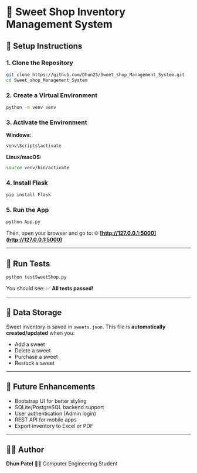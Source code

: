 # 🍬 Sweet Shop Inventory Management System

## 🔧 Setup Instructions

### 1. Clone the Repository

```bash
git clone https://github.com/Dhun25/Sweet_shop_Management_System.git
cd Sweet_shop_Management_System
```

### 2. Create a Virtual Environment

```bash
python -m venv venv
```

### 3. Activate the Environment

**Windows:**

```bash
venv\Scripts\activate
```

**Linux/macOS:**

```bash
source venv/bin/activate
```

### 4. Install Flask

```bash
pip install Flask
```

###  5. Run the App

```bash
python App.py
```

Then, open your browser and go to:
🌐 **[http://127.0.0.1:5000](http://127.0.0.1:5000)**

---

## 🧪 Run Tests

```bash
python testSweetShop.py
```

You should see:
✅ **All tests passed!**

---

## 💾 Data Storage

Sweet inventory is saved in `sweets.json`.
This file is **automatically created/updated** when you:

* Add a sweet
* Delete a sweet
* Purchase a sweet
* Restock a sweet

---

## 📌 Future Enhancements

* Bootstrap UI for better styling
* SQLite/PostgreSQL backend support
* User authentication (Admin login)
* REST API for mobile apps
* Export inventory to Excel or PDF

---

## 🙋‍♂️ Author

**Dhun Patel**
👨‍🎓 Computer Engineering Student
